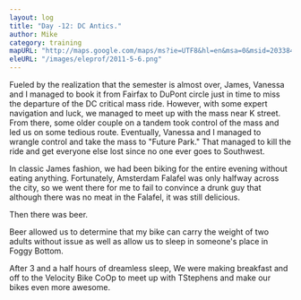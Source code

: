 ```yaml
---
layout: log
title: "Day -12: DC Antics."
author: Mike
category: training
mapURL: "http://maps.google.com/maps/ms?ie=UTF8&hl=en&msa=0&msid=203384579587508079739.00049f0377498af39f55f&ll=38.941787,-77.246246&spn=0.28679,0.560989&z=11&lci=bike&output=kml"
eleURL: "/images/eleprof/2011-5-6.png"
---
```


Fueled by the realization that the semester is almost over,
James, Vanessa and I managed to book it from Fairfax to DuPont circle just in
time to miss the departure of the DC critical mass ride. However, with some
expert navigation and luck, we managed to meet up with the mass near K street.
From there, some older couple on a tandem took control of the mass and led us
on some tedious route. Eventually, Vanessa and I managed to wrangle control and
take the mass to "Future Park." That managed to kill the ride and get
everyone else lost since no one ever goes to Southwest. 

In classic James fashion, we had been biking for the entire evening without
eating anything. Fortunately, Amsterdam Falafel was only halfway across the
city, so we went there for me to fail to convince a drunk guy that although
there was no meat in the Falafel, it was still delicious. 

Then there was beer.

Beer allowed us to determine that my bike can carry the weight of two adults
without issue as well as allow us to sleep in someone's place in Foggy Bottom. 

After 3 and a half hours of dreamless sleep, We were making breakfast and off
to the Velocity Bike CoOp to meet up with TStephens and make our bikes even
more awesome.

